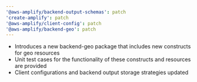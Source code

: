 ```yaml
---
'@aws-amplify/backend-output-schemas': patch
'create-amplify': patch
'@aws-amplify/client-config': patch
'@aws-amplify/backend-geo': patch
---
```


- Introduces a new backend-geo package that includes new constructs for geo resources
- Unit test cases for the functionality of these constructs and resources are provided
- Client configurations and backend output storage strategies updated

